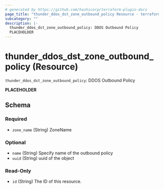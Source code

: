 ```yaml
---
# generated by https://github.com/hashicorp/terraform-plugin-docs
page_title: "thunder_ddos_dst_zone_outbound_policy Resource - terraform-provider-thunder"
subcategory: ""
description: |-
  thunder_ddos_dst_zone_outbound_policy: DDOS Outbound Policy
  PLACEHOLDER
---
```


# thunder_ddos_dst_zone_outbound_policy (Resource)

`thunder_ddos_dst_zone_outbound_policy`: DDOS Outbound Policy

__PLACEHOLDER__



<!-- schema generated by tfplugindocs -->
## Schema

### Required

- `zone_name` (String) ZoneName

### Optional

- `name` (String) Specify name of the outbound policy
- `uuid` (String) uuid of the object

### Read-Only

- `id` (String) The ID of this resource.



